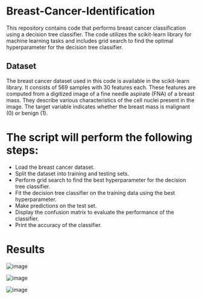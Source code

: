 # Breast-Cancer-Identification

This repository contains code that performs breast cancer classification using a decision tree classifier. The code utilizes the scikit-learn library for machine learning tasks and includes grid search to find the optimal hyperparameter for the decision tree classifier.

## Dataset

The breast cancer dataset used in this code is available in the scikit-learn library. It consists of 569 samples with 30 features each. These features are computed from a digitized image of a fine needle aspirate (FNA) of a breast mass. They describe various characteristics of the cell nuclei present in the image. The target variable indicates whether the breast mass is malignant (0) or benign (1).

# The script will perform the following steps:

- Load the breast cancer dataset.
- Split the dataset into training and testing sets.
- Perform grid search to find the best hyperparameter for the decision tree classifier.
- Fit the decision tree classifier on the training data using the best hyperparameter.
- Make predictions on the test set.
- Display the confusion matrix to evaluate the performance of the classifier.
- Print the accuracy of the classifier.

# Results

![image](https://github.com/abhigyan02/breast-cancer-identification/assets/75851981/67f582dc-b1ff-4771-b20a-eed0aeee9f0f)

![image](https://github.com/abhigyan02/breast-cancer-identification/assets/75851981/671aec32-d3f5-4022-a878-7feb3162d2ed)

![image](https://github.com/abhigyan02/breast-cancer-identification/assets/75851981/e4526257-0c9d-4470-95d6-7f1d97668cb4)
